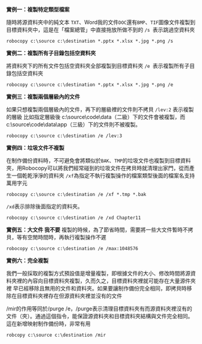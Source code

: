 **實例一：複製特定類型檔案**

隨時將源資料夾中的純文本 `TXT`、Word我的文件`DOC`還有`BMP`、`TIF`圖像文件複製到目標資料夾中，這是在「檔案總管」中直接拖放所做不到的
`/s `表示跳過空資料夾

```
robocopy c:\source c:\destination *.pptx *.xlsx *.jpg *.png /s
```

**實例二：複製所有子目錄包括空資料夾**

將資料夾下的所有文件包括空資料夾全部複製到目標資料夾
`/e `表示複製所有子目錄包括空資料夾

```
robocopy c:\source c:\destination *.pptx *.xlsx *.jpg *.png /e
```

**實例三：複製兩個層級內的文件**

如果只想複製兩個層級內的文件，再下的層級裡的文件則不拷貝
`/lev:2` 表示複製的層級
比如指定層級後 c:\source\code\data（二級）下的文件會被複製，而 c:\source\code\data\app（三級）下的文件則不被複製。

```
robocopy c:\source c:\destination /e /lev:3
```

**實例四：垃圾文件不複製**

在制作備份資料時，不可避免會將類似於`BAK`、`TMP`的垃圾文件也複製到目標資料夾，用Robocopy可以將我們經常碰到的垃圾文件在拷貝時就清理出家門，從而產生一個乾乾淨淨的資料夾
`/xf`為指定不執行複製操作的檔案類型後面的檔案名支持萬用字元

```
robocopy c:\source c:\destination /e /xf *.tmp *.bak
```

`/xd`表示排除後面指定的資料夾。

```
robocopy c:\source c:\destination /e /xd Chapter11
```

**實例五：大文件 我不要**
複製的時候，為了節省時間，需要將一些大文件暫時不拷貝，等有空閒時間時，再執行複製操作不遲

```
robocopy c:\source c:\destination /e /max:1048576
```

**實例六：完全複製**

我們一般採取的複製方式預設值是增量複製，即根據文件的大小、修改時間將源資料夾裡的內容向目標資料夾複製，久而久之，目標資料夾裡就可能存在大量源件夾裡 早已經移除且無用的文件和資料夾。如果要讓制作備份完全相同，即拷貝時移除在目標資料夾裡存在但源資料夾裡並沒有的文件

/mir的作用等同於/purge /e，/purge表示清理目標資料夾有而源資料夾裡沒有的文件（夾）。通過這個指令，能保證源資料夾和目標資料夾結構與文件完全相同。這在新增映射制作備份時，非常有用

```
robcopy c:\source c:\destination /mir  
```






